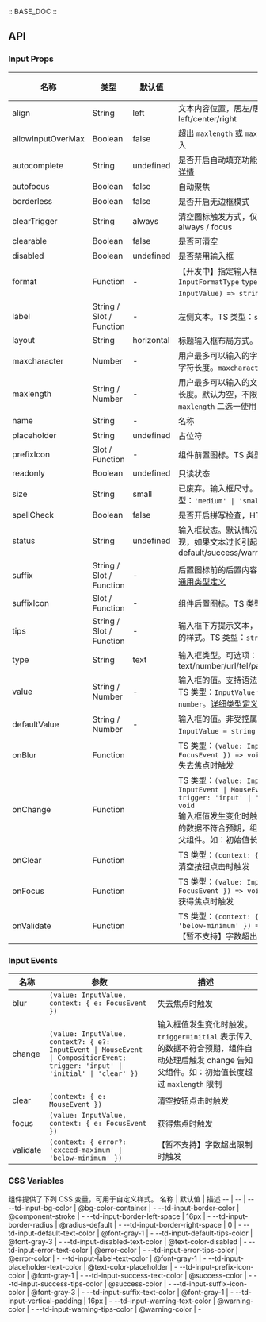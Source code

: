 :: BASE_DOC ::

## API

### Input Props

名称 | 类型 | 默认值 | 描述 | 必传
-- | -- | -- | -- | --
align | String | left | 文本内容位置，居左/居中/居右。可选项：left/center/right | N
allowInputOverMax | Boolean | false | 超出 `maxlength` 或 `maxcharacter` 之后是否允许继续输入 | N
autocomplete | String | undefined | 是否开启自动填充功能，HTML5 原生属性，[点击查看详情](https://developer.mozilla.org/en-US/docs/Web/HTML/Attributes/autocomplete) | N
autofocus | Boolean | false | 自动聚焦 | N
borderless | Boolean | false | 是否开启无边框模式 | N
clearTrigger | String | always | 清空图标触发方式，仅在输入框有值时有效。可选项：always / focus | N
clearable | Boolean | false | 是否可清空 | N
disabled | Boolean | undefined | 是否禁用输入框 | N
format | Function | - | 【开发中】指定输入框展示值的格式。TS 类型：`InputFormatType` `type InputFormatType = (value: InputValue) => string`。[详细类型定义](https://github.com/Tencent/tdesign-mobile-vue/tree/develop/src/input/type.ts) | N
label | String / Slot / Function | - | 左侧文本。TS 类型：`string \| TNode`。[通用类型定义](https://github.com/Tencent/tdesign-mobile-vue/blob/develop/src/common.ts) | N
layout | String | horizontal | 标题输入框布局方式。可选项：vertical/horizontal | N
maxcharacter | Number | - | 用户最多可以输入的字符个数，一个中文汉字表示两个字符长度。`maxcharacter` 和 `maxlength` 二选一使用 | N
maxlength | String / Number | - | 用户最多可以输入的文本长度，一个中文等于一个计数长度。默认为空，不限制输入长度。`maxcharacter` 和 `maxlength` 二选一使用 | N
name | String | - | 名称 | N
placeholder | String | undefined | 占位符 | N
prefixIcon | Slot / Function | - | 组件前置图标。TS 类型：`TNode`。[通用类型定义](https://github.com/Tencent/tdesign-mobile-vue/blob/develop/src/common.ts) | N
readonly | Boolean | undefined | 只读状态 | N
size | String | small | 已废弃。输入框尺寸。可选项：small/medium。TS 类型：`'medium' \| 'small'` | N
spellCheck | Boolean | false | 是否开启拼写检查，HTML5 原生属性，[点击查看详情](https://developer.mozilla.org/en-US/docs/Web/HTML/Attributes/spellcheck) | N
status | String | undefined | 输入框状态。默认情况会由组件内部根据实际情况呈现，如果文本过长引起的状态变化。可选项：default/success/warning/error | N
suffix | String / Slot / Function | - | 后置图标前的后置内容。TS 类型：`string \| TNode`。[通用类型定义](https://github.com/Tencent/tdesign-mobile-vue/blob/develop/src/common.ts) | N
suffixIcon | Slot / Function | - | 组件后置图标。TS 类型：`TNode`。[通用类型定义](https://github.com/Tencent/tdesign-mobile-vue/blob/develop/src/common.ts) | N
tips | String / Slot / Function | - | 输入框下方提示文本，会根据不同的 `status` 呈现不同的样式。TS 类型：`string \| TNode`。[通用类型定义](https://github.com/Tencent/tdesign-mobile-vue/blob/develop/src/common.ts) | N
type | String | text | 输入框类型。可选项：text/number/url/tel/password/search/submit/hidden | N
value | String / Number | - | 输入框的值。支持语法糖 `v-model` 或 `v-model:value`。TS 类型：`InputValue` `type InputValue = string \| number`。[详细类型定义](https://github.com/Tencent/tdesign-mobile-vue/tree/develop/src/input/type.ts) | N
defaultValue | String / Number | - | 输入框的值。非受控属性。TS 类型：`InputValue` `type InputValue = string \| number`。[详细类型定义](https://github.com/Tencent/tdesign-mobile-vue/tree/develop/src/input/type.ts) | N
onBlur | Function |  | TS 类型：`(value: InputValue, context: { e: FocusEvent }) => void`<br/>失去焦点时触发 | N
onChange | Function |  | TS 类型：`(value: InputValue, context?: { e?: InputEvent \| MouseEvent \| CompositionEvent; trigger: 'input' \| 'initial' \| 'clear' }) => void`<br/>输入框值发生变化时触发。`trigger=initial` 表示传入的数据不符合预期，组件自动处理后触发 change 告知父组件。如：初始值长度超过 `maxlength` 限制 | N
onClear | Function |  | TS 类型：`(context: { e: MouseEvent }) => void`<br/>清空按钮点击时触发 | N
onFocus | Function |  | TS 类型：`(value: InputValue, context: { e: FocusEvent }) => void`<br/>获得焦点时触发 | N
onValidate | Function |  | TS 类型：`(context: { error?: 'exceed-maximum' \| 'below-minimum' }) => void`<br/>【暂不支持】字数超出限制时触发 | N

### Input Events

名称 | 参数 | 描述
-- | -- | --
blur | `(value: InputValue, context: { e: FocusEvent })` | 失去焦点时触发
change | `(value: InputValue, context?: { e?: InputEvent \| MouseEvent \| CompositionEvent; trigger: 'input' \| 'initial' \| 'clear' })` | 输入框值发生变化时触发。`trigger=initial` 表示传入的数据不符合预期，组件自动处理后触发 change 告知父组件。如：初始值长度超过 `maxlength` 限制
clear | `(context: { e: MouseEvent })` | 清空按钮点击时触发
focus | `(value: InputValue, context: { e: FocusEvent })` | 获得焦点时触发
validate | `(context: { error?: 'exceed-maximum' \| 'below-minimum' })` | 【暂不支持】字数超出限制时触发

### CSS Variables

组件提供了下列 CSS 变量，可用于自定义样式。
名称 | 默认值 | 描述 
-- | -- | --
--td-input-bg-color | @bg-color-container | - 
--td-input-border-color | @component-stroke | - 
--td-input-border-left-space | 16px | - 
--td-input-border-radius | @radius-default | - 
--td-input-border-right-space | 0 | - 
--td-input-default-text-color | @font-gray-1 | - 
--td-input-default-tips-color | @font-gray-3 | - 
--td-input-disabled-text-color | @text-color-disabled | - 
--td-input-error-text-color | @error-color | - 
--td-input-error-tips-color | @error-color | - 
--td-input-label-text-color | @font-gray-1 | - 
--td-input-placeholder-text-color | @text-color-placeholder | - 
--td-input-prefix-icon-color | @font-gray-1 | - 
--td-input-success-text-color | @success-color | - 
--td-input-success-tips-color | @success-color | - 
--td-input-suffix-icon-color | @font-gray-3 | - 
--td-input-suffix-text-color | @font-gray-1 | - 
--td-input-vertical-padding | 16px | - 
--td-input-warning-text-color | @warning-color | - 
--td-input-warning-tips-color | @warning-color | -